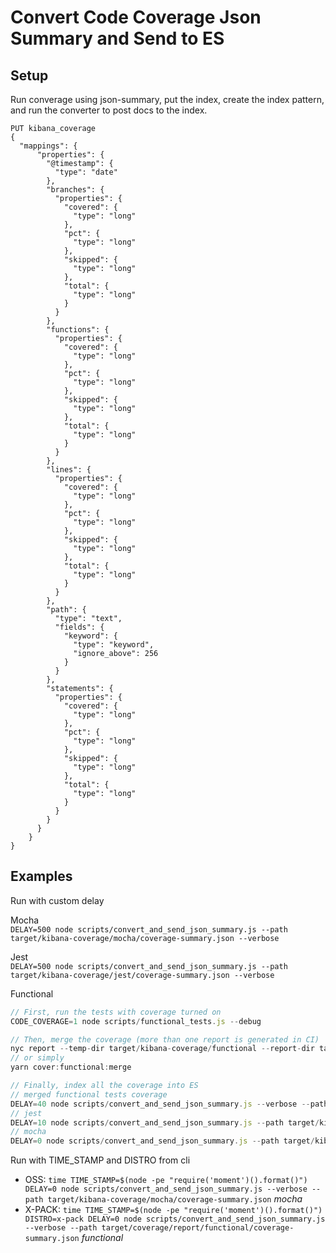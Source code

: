 
# Convert Code Coverage Json Summary and Send to ES

## Setup
Run converage using json-summary, put the index, create the index pattern,
and run the converter to post docs to the index.  
```
PUT kibana_coverage
{
  "mappings": {
      "properties": {
        "@timestamp": {
          "type": "date"
        },
        "branches": {
          "properties": {
            "covered": {
              "type": "long"
            },
            "pct": {
              "type": "long"
            },
            "skipped": {
              "type": "long"
            },
            "total": {
              "type": "long"
            }
          }
        },
        "functions": {
          "properties": {
            "covered": {
              "type": "long"
            },
            "pct": {
              "type": "long"
            },
            "skipped": {
              "type": "long"
            },
            "total": {
              "type": "long"
            }
          }
        },
        "lines": {
          "properties": {
            "covered": {
              "type": "long"
            },
            "pct": {
              "type": "long"
            },
            "skipped": {
              "type": "long"
            },
            "total": {
              "type": "long"
            }
          }
        },
        "path": {
          "type": "text",
          "fields": {
            "keyword": {
              "type": "keyword",
              "ignore_above": 256
            }
          }
        },
        "statements": {
          "properties": {
            "covered": {
              "type": "long"
            },
            "pct": {
              "type": "long"
            },
            "skipped": {
              "type": "long"
            },
            "total": {
              "type": "long"
            }
          }
        }
      }
    }
}
```

## Examples  
Run with custom delay
   
Mocha  
`DELAY=500 node scripts/convert_and_send_json_summary.js --path target/kibana-coverage/mocha/coverage-summary.json --verbose`  

Jest  
`DELAY=500 node scripts/convert_and_send_json_summary.js --path target/kibana-coverage/jest/coverage-summary.json --verbose`  

Functional  
```javascript
// First, run the tests with coverage turned on
CODE_COVERAGE=1 node scripts/functional_tests.js --debug

// Then, merge the coverage (more than one report is generated in CI)
nyc report --temp-dir target/kibana-coverage/functional --report-dir target/coverage/report/functional --reporter=json-summary
// or simply 
yarn cover:functional:merge

// Finally, index all the coverage into ES
// merged functional tests coverage
DELAY=40 node scripts/convert_and_send_json_summary.js --verbose --path target/coverage/report/functional/coverage-summary.json
// jest
DELAY=10 node scripts/convert_and_send_json_summary.js --path target/kibana-coverage/jest/coverage-summary.json --verbose
// mocha
DELAY=0 node scripts/convert_and_send_json_summary.js --path target/kibana-coverage/mocha/coverage-summary.json --verbose
```

Run with TIME_STAMP and DISTRO from cli
 - OSS: `time TIME_STAMP=$(node -pe "require('moment')().format()") DELAY=0 node scripts/convert_and_send_json_summary.js --verbose --path target/kibana-coverage/mocha/coverage-summary.json` _mocha_
 - X-PACK: `time TIME_STAMP=$(node -pe "require('moment')().format()") DISTRO=x-pack DELAY=0 node scripts/convert_and_send_json_summary.js --verbose --path target/coverage/report/functional/coverage-summary.json` _functional_
